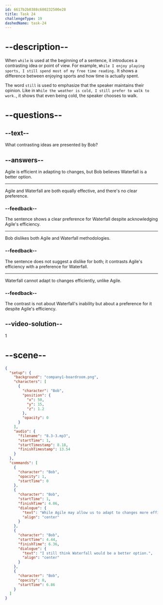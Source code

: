 ```yaml
---
id: 6617b2b0388c600232500e28
title: Task 24
challengeType: 19
dashedName: task-24
---
```


<!-- (Audio) Bob: While Agile may allow us to adapt to changes more efficiently, I still think Waterfall would be a better option. -->

# --description--

When `while` is used at the beginning of a sentence, it introduces a contrasting idea or point of view. For example, `While I enjoy playing sports, I still spend most of my free time reading.` It shows a difference between enjoying sports and how time is actually spent.

The word `still` is used to emphasize that the speaker maintains their opinion. Like in `While the weather is cold, I still prefer to walk to work.`, it shows that even being cold, the speaker chooses to walk.

# --questions--

## --text--

What contrasting ideas are presented by Bob?

## --answers--

Agile is efficient in adapting to changes, but Bob believes Waterfall is a better option.

---

Agile and Waterfall are both equally effective, and there's no clear preference.

### --feedback--

The sentence shows a clear preference for Waterfall despite acknowledging Agile's efficiency.

---

Bob dislikes both Agile and Waterfall methodologies.

### --feedback--

The sentence does not suggest a dislike for both; it contrasts Agile's efficiency with a preference for Waterfall.

---

Waterfall cannot adapt to changes efficiently, unlike Agile.

### --feedback--

The contrast is not about Waterfall's inability but about a preference for it despite Agile's efficiency.

## --video-solution--

1

# --scene--

```json
{
  "setup": {
    "background": "company1-boardroom.png",
    "characters": [
      {
        "character": "Bob",
        "position": {
          "x": 50,
          "y": 15,
          "z": 1.2
        },
        "opacity": 0
      }
    ],
    "audio": {
      "filename": "8.3-3.mp3",
      "startTime": 1,
      "startTimestamp": 8.18,
      "finishTimestamp": 13.54
    }
  },
  "commands": [
    {
      "character": "Bob",
      "opacity": 1,
      "startTime": 0
    },
    {
      "character": "Bob",
      "startTime": 1,
      "finishTime": 4.06,
      "dialogue": {
        "text": "While Agile may allow us to adapt to changes more efficiently,",
        "align": "center"
      }
    },
    {
      "character": "Bob",
      "startTime": 4.44,
      "finishTime": 6.36,
      "dialogue": {
        "text": "I still think Waterfall would be a better option.",
        "align": "center"
      }
    },
    {
      "character": "Bob",
      "opacity": 0,
      "startTime": 6.86
    }
  ]
}
```
